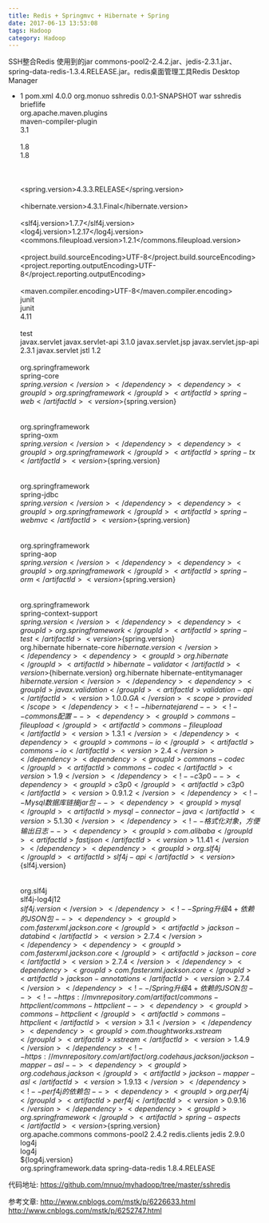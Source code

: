 ```yaml
---
title: Redis + Springmvc + Hibernate + Spring
date: 2017-06-13 13:53:08 
tags: Hadoop
category: Hadoop
---
```

SSH整合Redis 使用到的jar commons-pool2-2.4.2.jar、jedis-2.3.1.jar、spring-data-redis-1.3.4.RELEASE.jar。redis桌面管理工具Redis Desktop Manager
+ 1 pom.xml
		<project xmlns="http://maven.apache.org/POM/4.0.0" xmlns:xsi="http://www.w3.org/2001/XMLSchema-instance" xsi:schemaLocation="http://maven.apache.org/POM/4.0.0 http://maven.apache.org/xsd/maven-4.0.0.xsd">
		  <modelVersion>4.0.0</modelVersion>
		  <groupId>org.monuo</groupId>
		  <artifactId>sshredis</artifactId>
		  <version>0.0.1-SNAPSHOT</version>
		  <packaging>war</packaging>
		  <name>sshredis</name>
		  <build>
			<finalName>brieflife</finalName>
			<plugins>
				<plugin>  
					 <groupId>org.apache.maven.plugins</groupId>  
					 <artifactId>maven-compiler-plugin</artifactId>  
					 <version>3.1</version>  
					 <configuration>  
						 <source>1.8</source>  
						 <target>1.8</target>  
					 </configuration>  
				 </plugin> 
			</plugins>
		  </build>
		  <properties>  
			  <!-- spring版本号 -->  
			  <spring.version>4.3.3.RELEASE</spring.version>  
			  <!-- hibernate版本号 -->  
			  <hibernate.version>4.3.1.Final</hibernate.version>  
			  <!-- log4j日志文件管理包版本 -->  
			  <slf4j.version>1.7.7</slf4j.version>  
			  <log4j.version>1.2.17</log4j.version>  
			  <commons.fileupload.version>1.2.1</commons.fileupload.version>  
			  <!-- 文件拷贝时的编码 -->  
			  <project.build.sourceEncoding>UTF-8</project.build.sourceEncoding>  
			  <project.reporting.outputEncoding>UTF-8</project.reporting.outputEncoding>  
			  <!-- 编译时的编码 -->  
			  <maven.compiler.encoding>UTF-8</maven.compiler.encoding>
				<!-- <project.deploy>deploy</project.deploy>  
				<project.tomcat.version>8.0.33</project.tomcat.version>   -->
		  </properties>
		  <dependencies>
			 <dependency>    
			   <groupId>junit</groupId>    
			   <artifactId>junit</artifactId>    
			   <version>4.11</version>    
			   <!-- 表示开发的时候引入，发布的时候不会加载此包 -->    
			   <scope>test</scope>    
			</dependency>
			<!-- Servlet+JSP+JSTL -->
			<dependency>
				<groupId>javax.servlet</groupId>
				<artifactId>javax.servlet-api</artifactId>
				<version>3.1.0</version>
			</dependency>
			<dependency>
				<groupId>javax.servlet.jsp</groupId>
				<artifactId>javax.servlet.jsp-api</artifactId>
				<version>2.3.1</version>
			</dependency>
			<dependency>
				<groupId>javax.servlet</groupId>
				<artifactId>jstl</artifactId>
				<version>1.2</version>
			</dependency>
			<!-- spring核心包 -->    
			<dependency>    
				<groupId>org.springframework</groupId>    
				<artifactId>spring-core</artifactId>    
				<version>${spring.version}</version>    
			</dependency>    
			<dependency>    
				<groupId>org.springframework</groupId>    
				<artifactId>spring-web</artifactId>    
				<version>${spring.version}</version>    
			</dependency>    
			<dependency>    
				<groupId>org.springframework</groupId>    
				<artifactId>spring-oxm</artifactId>    
				<version>${spring.version}</version>    
			</dependency>    
			<dependency>    
				<groupId>org.springframework</groupId>    
				<artifactId>spring-tx</artifactId>    
				<version>${spring.version}</version>    
			</dependency>    
			<dependency>    
				<groupId>org.springframework</groupId>    
				<artifactId>spring-jdbc</artifactId>    
				<version>${spring.version}</version>    
			</dependency>    
			<dependency>    
				<groupId>org.springframework</groupId>    
				<artifactId>spring-webmvc</artifactId>    
				<version>${spring.version}</version>    
			</dependency>    
			<dependency>    
				<groupId>org.springframework</groupId>    
				<artifactId>spring-aop</artifactId>    
				<version>${spring.version}</version>    
			</dependency>    
			<dependency>    
				<groupId>org.springframework</groupId>    
				<artifactId>spring-orm</artifactId>    
				<version>${spring.version}</version>    
			</dependency>    
			<dependency>    
				<groupId>org.springframework</groupId>    
				<artifactId>spring-context-support</artifactId>    
				<version>${spring.version}</version>    
			</dependency>
			<dependency>    
				<groupId>org.springframework</groupId>    
				<artifactId>spring-test</artifactId>    
				<version>${spring.version}</version>    
			</dependency>
			<!-- spring jar end -->
			<!-- hiberante 4 -->
			<dependency>
				<groupId>org.hibernate</groupId>
				 <artifactId>hibernate-core</artifactId>
				 <version>${hibernate.version}</version>
			 </dependency>
			 <dependency>
				 <groupId>org.hibernate</groupId>
				 <artifactId>hibernate-validator</artifactId>
				 <version>${hibernate.version}</version>
			 </dependency>
			 <dependency>
				 <groupId>org.hibernate</groupId>
				 <artifactId>hibernate-entitymanager</artifactId>
				 <version>${hibernate.version}</version>
			 </dependency>
			 <dependency>
				 <groupId>javax.validation</groupId>
				 <artifactId>validation-api</artifactId>
				 <version>1.0.0.GA</version>
				 <scope>provided</scope>
			 </dependency>
			 <!-- hibernate jar end -->
			 <!-- commons配置 -->
			 <dependency>    
			   <groupId>commons-fileupload</groupId>    
			   <artifactId>commons-fileupload</artifactId>    
			   <version>1.3.1</version>    
			 </dependency>    
			 <dependency>    
				<groupId>commons-io</groupId>    
				<artifactId>commons-io</artifactId>    
				<version>2.4</version>    
			 </dependency>    
			 <dependency>    
				<groupId>commons-codec</groupId>    
				<artifactId>commons-codec</artifactId>    
				<version>1.9</version>    
			 </dependency>
			 <!-- c3p0 -->
			 <dependency>
				 <groupId>c3p0</groupId>
				 <artifactId>c3p0</artifactId>
				 <version>0.9.1.2</version>
			 </dependency>
			 <!-- Mysql数据库链接jar包 -->    
			<dependency>    
				<groupId>mysql</groupId>    
				<artifactId>mysql-connector-java</artifactId>    
				<version>5.1.30</version>    
			</dependency> 
			<!-- 格式化对象，方便输出日志 -->    
			<dependency>    
				<groupId>com.alibaba</groupId>    
				<artifactId>fastjson</artifactId>    
				<version>1.1.41</version>    
			</dependency>    	
			<dependency>    
				<groupId>org.slf4j</groupId>    
				<artifactId>slf4j-api</artifactId>    
				<version>${slf4j.version}</version>    
			</dependency>    
			<dependency>    
				<groupId>org.slf4j</groupId>    
				<artifactId>slf4j-log4j12</artifactId>    
				<version>${slf4j.version}</version>    
			</dependency>    
			<!-- Spring 升级4+ 依赖的JSON包 -->
			<dependency>
				<groupId>com.fasterxml.jackson.core</groupId>
				<artifactId>jackson-databind</artifactId>
				<version>2.7.4</version>
			</dependency>
			<dependency>
				<groupId>com.fasterxml.jackson.core</groupId>
				<artifactId>jackson-core</artifactId>
				<version>2.7.4</version>
			</dependency>
			<dependency>
				<groupId>com.fasterxml.jackson.core</groupId>
				<artifactId>jackson-annotations</artifactId>
				<version>2.7.4</version>
			</dependency>
			<!-- /Spring 升级4+ 依赖的JSON包 -->
			<!-- https://mvnrepository.com/artifact/commons-httpclient/commons-httpclient -->
			<dependency>
				<groupId>commons-httpclient</groupId>
				<artifactId>commons-httpclient</artifactId>
				<version>3.1</version>
			</dependency>
			<dependency>
				<groupId>com.thoughtworks.xstream</groupId>
				<artifactId>xstream</artifactId>
				<version>1.4.9</version>
			</dependency>
			<!-- https://mvnrepository.com/artifact/org.codehaus.jackson/jackson-mapper-asl -->
			<dependency>
				<groupId>org.codehaus.jackson</groupId>
				<artifactId>jackson-mapper-asl</artifactId>
				<version>1.9.13</version>
			</dependency>
			<!-- perf4j的依赖包 -->  
			<dependency>  
			  <groupId>org.perf4j</groupId>  
			  <artifactId>perf4j</artifactId>  
			  <version>0.9.16</version>  
			</dependency>  
			<dependency>  
				<groupId>org.springframework</groupId>  
				<artifactId>spring-aspects</artifactId>  
				<version>${spring.version}</version>  
			</dependency> 
			<!-- redis -->
			<dependency>
				<groupId>org.apache.commons</groupId>
				<artifactId>commons-pool2</artifactId>
				<version>2.4.2</version>
			</dependency>
			<dependency>
				<groupId>redis.clients</groupId>
				<artifactId>jedis</artifactId>
				<version>2.9.0</version>
			</dependency>
			<dependency>  
				<groupId>log4j</groupId>  
				<artifactId>log4j</artifactId>  
				<version>${log4j.version}</version>  
			</dependency>
			<dependency>
				<groupId>org.springframework.data</groupId>
				<artifactId>spring-data-redis</artifactId>
				<version>1.8.4.RELEASE</version>
			</dependency>
		  </dependencies>
		</project>

代码地址:
https://github.com/mnuo/myhadoop/tree/master/sshredis

参考文章:
http://www.cnblogs.com/mstk/p/6226633.html
http://www.cnblogs.com/mstk/p/6252747.html
